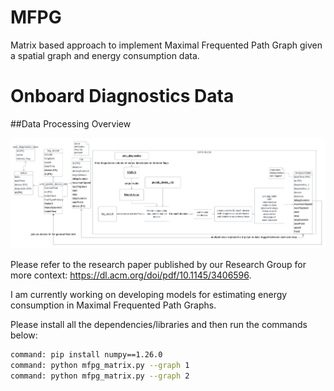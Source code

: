 # MFPG
Matrix based approach to implement Maximal Frequented Path Graph given a spatial graph and energy consumption data.

# Onboard Diagnostics Data

##Data Processing Overview

![alt text](https://github.com/dolma012/MFPG/blob/main/model.png?raw=true)



Please refer to the research paper published by our Research Group for more context: https://dl.acm.org/doi/pdf/10.1145/3406596.

I am currently working on developing models for estimating energy consumption in Maximal Frequented Path Graphs.

Please install all the dependencies/libraries and then run the commands below:




```sh
command: pip install numpy==1.26.0
command: python mfpg_matrix.py --graph 1
command: python mfpg_matrix.py --graph 2
```

